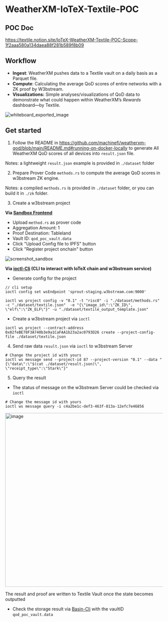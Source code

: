 # WeatherXM-IoTeX-Textile-POC

## POC Doc

https://textile.notion.site/IoTeX-WeatherXM-Textile-POC-Scope-1f2aaa580a134daea88f281b589f8b09

## Workflow

- **Ingest**: WeatherXM pushes data to a Textile vault on a daily basis as a Parquet file.
- **Compute**: Calculating the average QoD scores of entire networks with a ZK proof by W3bstream.
- **Visualizations:** Simple analyses/visualizations of QoD data to demonstrate what could happen within WeatherXM’s *Rewards* dashboard—by Textile.


![whiteboard_exported_image](https://github.com/machinefi/WeatherXM-IoTeX-Textile-POC/assets/55118568/d933c84b-6431-4b8e-8292-86dffe578481)


## Get started

1. Follow the README in https://github.com/machinefi/weatherxm-qod/blob/main/README.md#running-on-docker-locally to generate All WeatherXM QoD scores of all devices into `result.json` file.

Notes: a lightweight `result.json` example is provided in `./dataset` folder

2. Prepare Prover Code `methods.rs` to compute the average QoD scores in w3bstream ZK engine.

Notes: a compiled `methods.rs` is provided in `./dataset` folder, or you can build it in `./zk` folder.

3. Create a w3bstream project 

**Via [Sandbox Frontend](https://sandbox.w3bstream.com)** 

- Upload `method.rs` as prover code
- Aggregation Amount: 1
- Proof Destination: Tableland
- Vault ID: `qod_poc_vault.data`
- Click "Upload Config file to IPFS" button
- Click "Register project onchain" button

![screenshot_sandbox](https://github.com/machinefi/w3bstream/assets/55118568/d83d35b6-4d87-4852-a742-f1cf5d5b5ae2)

**Via [ioctl-Cli](https://docs.iotex.io/the-iotex-stack/wallets/command-line-client) (CLI to interact with IoTeX chain and w3bstream service)**

 - Generate config for the project

```shell
// cli setup
ioctl config set wsEndpoint 'sprout-staging.w3bstream.com:9000'

ioctl ws project config -v "0.1" -t "risc0" -i "./dataset/methods.rs" -c "./dataset/textile.json"  -e "{\"image_id\":\"ZK_ID\", \"elf\":\"ZK_ELF\"}" -u "./dataset/textile_output_template.json"
```

 - Create a w3bstream project via `ioctl`


``` shell
ioctl ws project --contract-address 0x02feBE78F3A740b3e9a1CaFAA1b23a2ac0793D26 create --project-config-file ./dataset/textile.json 
```

4. Send raw data `result.json` via `ioctl` to w3bstream Server

``` shell
# Change the project id with yours
ioctl ws message send --project-id 87 --project-version "0.1" --data "{\"data\":\"$(cat ./dataset/result.json)\", \"receipt_type\":\"Stark\"}" 
```

5. Query the result 

 - The status of message on the  w3bstream Server could be checked via `ioctl`

``` shell
# Change the message id with yours
ioctl ws message query -i c4a2be1c-def3-463f-813a-12efc7e46856 
```

<img width="554" alt="image" src="https://github.com/machinefi/WeatherXM-IoTeX-Textile-POC/assets/55118568/90dc6f77-3e93-47a6-a219-7927eafd7052">

The result and proof are written to Textile Vault once the state becomes outputted

 - Check the storage result via [Basin-Cli](https://github.com/tablelandnetwork/basin-cli/tree/main?tab=readme-ov-file#listing-events) with the vaultID `qod_poc_vault.data`